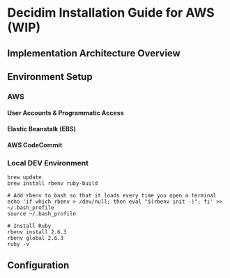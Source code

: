 # Decidim Installation Guide for AWS (WIP)

## Implementation Architecture Overview

## Environment Setup

### AWS

#### User Accounts & Programmatic Access
#### Elastic Beanstalk (EBS)
#### AWS CodeCommit

### Local DEV Environment

```
brew update
brew install rbenv ruby-build

# Add rbenv to bash so that it loads every time you open a terminal
echo 'if which rbenv > /dev/null; then eval "$(rbenv init -)"; fi' >> ~/.bash_profile
source ~/.bash_profile

# Install Ruby
rbenv install 2.6.3
rbenv global 2.6.3
ruby -v
```

## Configuration
